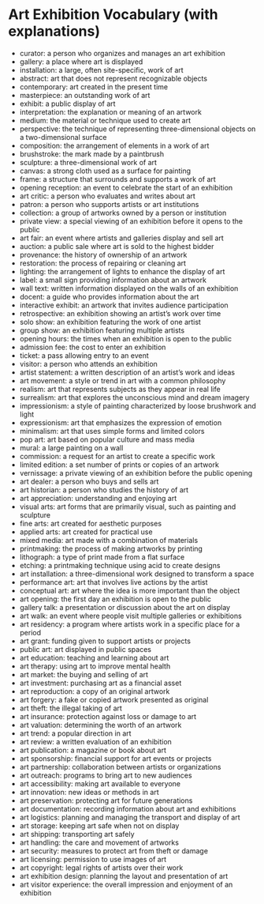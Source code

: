 # Art Exhibition Vocabulary (with explanations)

- curator: a person who organizes and manages an art exhibition
- gallery: a place where art is displayed
- installation: a large, often site-specific, work of art
- abstract: art that does not represent recognizable objects
- contemporary: art created in the present time
- masterpiece: an outstanding work of art
- exhibit: a public display of art
- interpretation: the explanation or meaning of an artwork
- medium: the material or technique used to create art
- perspective: the technique of representing three-dimensional objects on a two-dimensional surface
- composition: the arrangement of elements in a work of art
- brushstroke: the mark made by a paintbrush
- sculpture: a three-dimensional work of art
- canvas: a strong cloth used as a surface for painting
- frame: a structure that surrounds and supports a work of art
- opening reception: an event to celebrate the start of an exhibition
- art critic: a person who evaluates and writes about art
- patron: a person who supports artists or art institutions
- collection: a group of artworks owned by a person or institution
- private view: a special viewing of an exhibition before it opens to the public
- art fair: an event where artists and galleries display and sell art
- auction: a public sale where art is sold to the highest bidder
- provenance: the history of ownership of an artwork
- restoration: the process of repairing or cleaning art
- lighting: the arrangement of lights to enhance the display of art
- label: a small sign providing information about an artwork
- wall text: written information displayed on the walls of an exhibition
- docent: a guide who provides information about the art
- interactive exhibit: an artwork that invites audience participation
- retrospective: an exhibition showing an artist’s work over time
- solo show: an exhibition featuring the work of one artist
- group show: an exhibition featuring multiple artists
- opening hours: the times when an exhibition is open to the public
- admission fee: the cost to enter an exhibition
- ticket: a pass allowing entry to an event
- visitor: a person who attends an exhibition
- artist statement: a written description of an artist’s work and ideas
- art movement: a style or trend in art with a common philosophy
- realism: art that represents subjects as they appear in real life
- surrealism: art that explores the unconscious mind and dream imagery
- impressionism: a style of painting characterized by loose brushwork and light
- expressionism: art that emphasizes the expression of emotion
- minimalism: art that uses simple forms and limited colors
- pop art: art based on popular culture and mass media
- mural: a large painting on a wall
- commission: a request for an artist to create a specific work
- limited edition: a set number of prints or copies of an artwork
- vernissage: a private viewing of an exhibition before the public opening
- art dealer: a person who buys and sells art
- art historian: a person who studies the history of art
- art appreciation: understanding and enjoying art
- visual arts: art forms that are primarily visual, such as painting and sculpture
- fine arts: art created for aesthetic purposes
- applied arts: art created for practical use
- mixed media: art made with a combination of materials
- printmaking: the process of making artworks by printing
- lithograph: a type of print made from a flat surface
- etching: a printmaking technique using acid to create designs
- art installation: a three-dimensional work designed to transform a space
- performance art: art that involves live actions by the artist
- conceptual art: art where the idea is more important than the object
- art opening: the first day an exhibition is open to the public
- gallery talk: a presentation or discussion about the art on display
- art walk: an event where people visit multiple galleries or exhibitions
- art residency: a program where artists work in a specific place for a period
- art grant: funding given to support artists or projects
- public art: art displayed in public spaces
- art education: teaching and learning about art
- art therapy: using art to improve mental health
- art market: the buying and selling of art
- art investment: purchasing art as a financial asset
- art reproduction: a copy of an original artwork
- art forgery: a fake or copied artwork presented as original
- art theft: the illegal taking of art
- art insurance: protection against loss or damage to art
- art valuation: determining the worth of an artwork
- art trend: a popular direction in art
- art review: a written evaluation of an exhibition
- art publication: a magazine or book about art
- art sponsorship: financial support for art events or projects
- art partnership: collaboration between artists or organizations
- art outreach: programs to bring art to new audiences
- art accessibility: making art available to everyone
- art innovation: new ideas or methods in art
- art preservation: protecting art for future generations
- art documentation: recording information about art and exhibitions
- art logistics: planning and managing the transport and display of art
- art storage: keeping art safe when not on display
- art shipping: transporting art safely
- art handling: the care and movement of artworks
- art security: measures to protect art from theft or damage
- art licensing: permission to use images of art
- art copyright: legal rights of artists over their work
- art exhibition design: planning the layout and presentation of art
- art visitor experience: the overall impression and enjoyment of an exhibition
